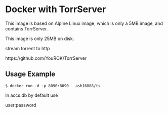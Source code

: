 
<h1>Docker with TorrServer</h1>
This image is based on Alpine Linux image, which is only a 5MB image, and contains TorrServer.

This image is only 25MB on disk.
 <p>
stream torrent to http <p>
https://github.com/YouROK/TorrServer

<h2>Usage Example</h2>
<pre><code class="language-bash">$ docker run -d -p 8090:8090   ash16888/ts </code></pre>

In accs.db by default use <p>
user:password <p>
